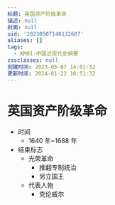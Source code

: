 ```yaml
---
标题: 英国资产阶级革命
描述: null
封面: null
uid: '20230507140132607'
aliases: []
tags:
  - KM01-中国近现代史纲要
cssclasses: null
创建时间: 2023-05-07 14:01:32
更新时间: 2024-01-22 16:51:32
---
```


# 英国资产阶级革命

- 时间
  - 1640 年~1688 年
- 结束标志
  - 光荣革命
    - 推翻专制统治
    - 另立国王
  - 代表人物
    - 克伦威尔
